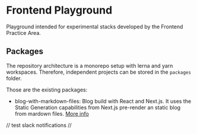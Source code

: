 # Frontend Playground

Playground intended for experimental stacks developed by the Frontend Practice Area.

## Packages

The repository architecture is a monorepo setup with lerna and yarn workspaces. Therefore, independent projects can be stored in the `packages` folder.

Those are the existing packages:

- blog-with-markdown-files: Blog build with React and Next.js. It uses the Static Generation capabilities from Next.js pre-render an static blog from mardown files. [More info](https://github.com/valtech-ch/frontend-playground/blob/main/packages/blog-with-markdown-files/README.md)

// test slack notifications //
